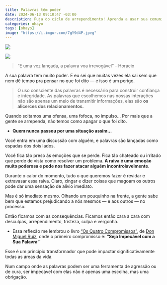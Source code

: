 ```yaml
---
title: Palavras têm poder
date: 2024-06-13 09:10:47 -03:00
description: Fuja do ciclo de arrependimento! Aprenda a usar sua comunicação com consciência, construindo relacionamentos sólidos e confiáveis.
categories: ohayo
tags: [ohayo]
image: "https://i.imgur.com/7gY9d4P.jpeg"
---
```

![](https://cdn.jsdelivr.net/gh/geanramos/files/img/rising-tag.png)

![](https://i.imgur.com/7gY9d4P.jpeg)

> “E uma vez lançada, a palavra voa irrevogável” - Horácio

A sua palavra tem muito poder. E eu sei que muitas vezes ela sai sem que nem dê tempo pra pensar no que foi dito — e isso é um perigo.

> O uso consciente das palavras é necessário para construir confiança e integridade. As palavras que escolhemos nas nossas interações não são apenas um meio de transmitir informações, elas são  **os alicerces dos relacionamentos.**

Quando soltamos uma ofensa, uma fofoca, no impulso… Por mais que a gente se arrependa, não temos como apagar o que foi dito.

-   **Quem nunca passou por uma situação assim…**  

Você entra em uma discussão com alguém, e palavras são lançadas como espadas dos dois lados.
    

Você fica tão preso às emoções que se perde. Fica tão chateado ou irritado que perde de vista como resolver um problema.  **A raiva é uma emoção muito poderosa e pode nos fazer atacar alguém incontrolavelmente.**

Durante o calor do momento, tudo o que queremos fazer é revidar e extravasar essa raiva. Claro, xingar e dizer coisas que magoam os outros pode dar uma sensação de alívio imediato.

Mas é só imediato mesmo. Olhando um pouquinho na frente, a gente sabe bem que estamos prejudicando a nós mesmos — e aos outros — no processo.

Então ficamos com as consequências. Ficamos então cara a cara com desculpas, arrependimento, tristeza, culpa e vergonha.

-   Essa reflexão me lembrou o  livro [ “Os Quatro Compromissos”](https://amzn.to/4cjEZJ7), de [Don Miguel Ruiz](https://amzn.to/3yYqiwJ), onde o primeiro compromisso é:  **“Seja Impecável com a Sua Palavra”**
    

Esse é um princípio transformador que pode impactar significativamente todas as áreas da vida. 

Num campo onde as palavras podem ser uma ferramenta de agressão ou de cura, ser impecável com elas não é apenas uma escolha, mas uma obrigação.